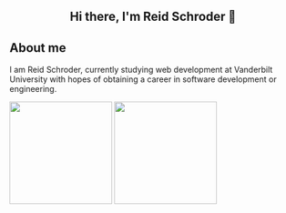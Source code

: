 <h2 align="center"> Hi there, I'm Reid Schroder 👋<h2>

  
  
 <h2>About me</h2>

I am Reid Schroder, currently studying web development at Vanderbilt University with hopes of obtaining a career in software development or engineering.    

  
  
  <img height="180em" src="https://github-readme-stats.vercel.app/api?username=reidschroder&show_icons=true&hide_border=true&&count_private=true&include_all_commits=true" />
    <img height="180em" src="https://github-readme-stats.vercel.app/api/top-langs/?username=reidschroder&exclude_repo=KNN-Image-Classification&show_icons=true&hide_border=true&layout=compact&langs_count=8"/>
<!--
**reidschroder/reidschroder** is a ✨ _special_ ✨ repository because its `README.md` (this file) appears on your GitHub profile.

Here are some ideas to get you started:

- 🔭 I’m currently working on ...
- 🌱 I’m currently learning ...
- 👯 I’m looking to collaborate on ...
- 🤔 I’m looking for help with ...
- 💬 Ask me about ...
- 📫 How to reach me: ...
- 😄 Pronouns: ...
- ⚡ Fun fact: ...
-->
